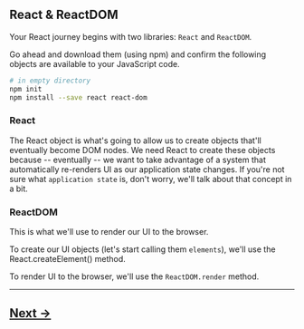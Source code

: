 ## React & ReactDOM

Your React journey begins with two libraries: `React` and `ReactDOM`.

Go ahead and download them (using npm) and confirm the following objects are available to your JavaScript code.

```bash
# in empty directory
npm init
npm install --save react react-dom
```

### React
The React object is what's going to allow us to create objects that'll eventually become DOM nodes. We need React to create these objects because -- eventually -- we want to take advantage of a system that automatically re-renders UI as our application state changes. If you're not sure what `application state` is, don't worry, we'll talk about that concept in a bit.

### ReactDOM

This is what we'll use to render our UI to the browser.

To create our UI objects (let's start calling them `elements`), we'll use the React.createElement() method.

To render UI to the browser, we'll use the `ReactDOM.render` method.

---
## [Next ->](../01.Lessons/04.CreatingElements.md)